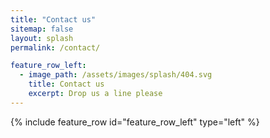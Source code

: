 ```yaml
---
title: "Contact us"
sitemap: false
layout: splash
permalink: /contact/

feature_row_left:
  - image_path: /assets/images/splash/404.svg
    title: Contact us
    excerpt: Drop us a line please
---
```


{% include feature_row id="feature_row_left" type="left" %}